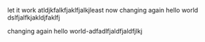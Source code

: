 let it work atldjkfalkfjaklfjalkjleast now changing again 
hello world 
dslfjalfkjakldjfaklfj 

changing again 
hello world-adfadlfjaldfjaldfjlkj 
 


